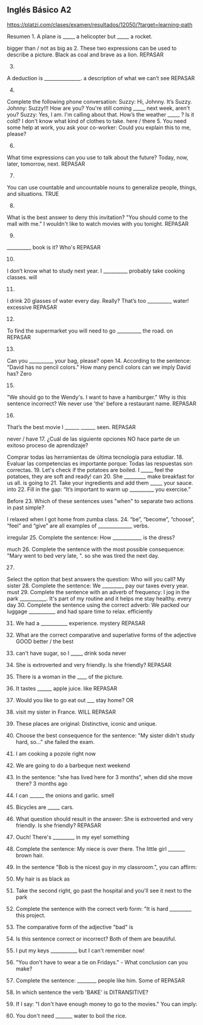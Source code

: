 ## Inglés Básico A2

https://platzi.com/clases/examen/resultados/12050/?target=learning-path

Resumen
1.
A plane is _____ a helicopter but _____ a rocket.

bigger than / not as big as
2.
These two expressions can be used to describe a picture.
Black as coal and brave as a lion.
REPASAR 

3.
A deduction is _______________.
a description of what we can’t see
REPASAR


4.
Complete the following phone conversation: Suzzy: Hi, Johnny. It’s Suzzy. Johnny: Suzzy!!! How are you? You're still coming _____ next week, aren't you? Suzzy: Yes, I am. I'm calling about that. How’s the weather _____ ? Is it cold? I don't know what kind of clothes to take.
here / there
5.
You need some help at work, you ask your co-worker:
Could you explain this to me, please?

6.
What time expressions can you use to talk about the future?
Today, now, later, tomorrow, next.
REPASAR

7.
You can use countable and uncountable nouns to generalize people, things, and situations.
TRUE

8.
What is the best answer to deny this invitation? "You should come to the mall with me."
I wouldn't like to watch movies with you tonight.
REPASAR

9.
__________ book is it?
Who's
REPASAR 

10.
I don’t know what to study next year. I __________ probably take cooking classes.
will


11.
I drink 20 glasses of water every day. Really? That’s too __________ water!
excessive
REPASAR


12.
To find the supermarket you will need to go __________ the road.
on
REPASAR


13.
Can you __________ your bag, please?
open
14.
According to the sentence: "David has no pencil colors." How many pencil colors can we imply David has?
Zero

15.
"We should go to the Wendy's. I want to have a hamburger." Why is this sentence incorrect?
We never use 'the' before a restaurant name.
REPASAR

16.
That’s the best movie I ______ ______ seen.
REPASAR


never / have
17.
¿Cuál de las siguiente opciones NO hace parte de un exitoso proceso de aprendizaje?

Comprar todas las herramientas de última tecnología para estudiar.
18.
Evaluar las competencias es importante porque:
Todas las respuestas son correctas.
19.
Let's check if the potatoes are boiled. I _____ feel the potatoes, they are soft and ready!
can
20.
She _________ make breakfast for us all.
is going to
21.
Take your ingredients and add them _____ your sauce.
into
22.
Fill in the gap:
“It’s important to warm up __________ you exercise.”

Before
23.
Which of these sentences uses "when" to separate two actions in past simple?

I relaxed when I got home from zumba class.
24.
“be”, “become”, “choose”, “feel” and “give” are all examples of ______________ verbs.

irregular
25.
Complete the sentence:
How ____________ is the dress?

much
26.
Complete the sentence with the most possible consequence: "Mary went to bed very late, ".
so she was tired the next day.

27.
Select the option that best answers the question: Who will you call?
My sister
28.
Complete the sentence: We _________ pay our taxes every year.
must
29.
Complete the sentence with an adverb of frequency: I jog in the park ___________. It's part of my routine and it helps me stay healthy.
every day
30.
Complete the sentence using the correct adverb: We packed our luggage ___________ and had spare time to relax.
efficiently


31. We had a ___________ experience.
mystery 
REPASAR 

32. What are the correct comparative and superlative forms of the adjective GOOD
better / the best


33.  can't have sugar, so I _____ drink soda
never 

34. She is extroverted and very friendly.
Is she friendly?
REPASAR 

35. There is a woman in the ____ of the picture.

36. It tastes ______ apple juice.
like 
REPASAR  

37.  Would you like to go eat out ___ stay home?
OR 


38. visit my sister in France.
WILL 
REPASAR 

39. These places are original:
Distinctive, iconic and unique. 


40. Choose the best consequence for the sentence: "My sister didn't study hard, so..."
she failed the exam. 

41. I am cooking a pozole
right now

42. We are going to do a barbeque
next weekend 

43. In the sentence: "she has lived here for 3 months", when did she move there?
3  months ago

44. I can ______ the onions and garlic.
smell

45. Bicycles are _____ cars.

46. What question should result in the answer: She is extroverted and very friendly.
Is she friendly? 
REPASAR 

47. Ouch! There's _________ in my eye!
something


48. Complete the sentence: My niece is over there. The little girl _______ brown hair.


49. In the sentence "Bob is the nicest guy in my classroom.", you can affirm:

50. My hair is as black as


51. Take the second right, go past the hospital and you'll see it next to the park


52. Complete the sentence with the correct verb form: "It is hard _________ this project.


53. The comparative form of the adjective "bad" is

54.  Is this sentence correct or incorrect?
Both of them are beautiful.


55. I put my keys ___________ but I can't remember now!

56. "You don't have to wear a tie on Fridays." - What conclusion can you make?

57. Complete the sentence: ________ people like him.
Some of
REPASAR


58. In which sentence the verb 'BAKE' is DITRANSITIVE?

59. If I say: "I don't have enough money to go to the movies." You can imply:

60. You don't need _______ water to boil the rice.





